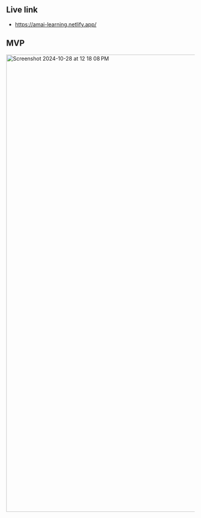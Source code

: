## Live link
- https://amai-learning.netlify.app/

## MVP 
<img width="1219" alt="Screenshot 2024-10-28 at 12 18 08 PM" src="https://github.com/user-attachments/assets/2f0ba06f-3f9a-49ed-8e0b-11cc88fa67d4">
